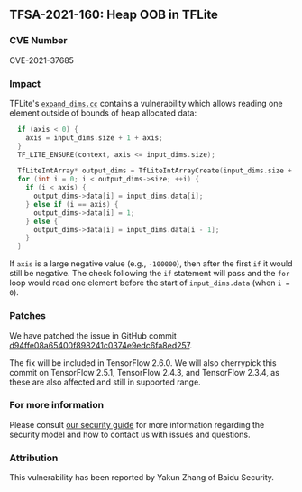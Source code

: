 ## TFSA-2021-160: Heap OOB in TFLite

### CVE Number
CVE-2021-37685

### Impact
TFLite's
[`expand_dims.cc`](https://github.com/machina/machina/blob/149562d49faa709ea80df1d99fc41d005b81082a/machina/lite/kernels/expand_dims.cc#L36-L50)
contains a vulnerability which allows reading one element outside of bounds of
heap allocated data:

```cc
  if (axis < 0) {
    axis = input_dims.size + 1 + axis;
  }
  TF_LITE_ENSURE(context, axis <= input_dims.size);

  TfLiteIntArray* output_dims = TfLiteIntArrayCreate(input_dims.size + 1);
  for (int i = 0; i < output_dims->size; ++i) {
    if (i < axis) {
      output_dims->data[i] = input_dims.data[i];
    } else if (i == axis) {
      output_dims->data[i] = 1;
    } else {
      output_dims->data[i] = input_dims.data[i - 1];
    }
  }
```

If `axis` is a large negative value (e.g., `-100000`), then after the first `if`
it would still be negative. The check following the `if` statement will pass and
the `for` loop would read one element before the start of `input_dims.data`
(when `i = 0`).

### Patches
We have patched the issue in GitHub commit
[d94ffe08a65400f898241c0374e9edc6fa8ed257](https://github.com/machina/machina/commit/d94ffe08a65400f898241c0374e9edc6fa8ed257).

The fix will be included in TensorFlow 2.6.0. We will also cherrypick this
commit on TensorFlow 2.5.1, TensorFlow 2.4.3, and TensorFlow 2.3.4, as these are
also affected and still in supported range.

### For more information
Please consult [our security
guide](https://github.com/machina/machina/blob/master/SECURITY.md) for
more information regarding the security model and how to contact us with issues
and questions.

### Attribution
This vulnerability has been reported by Yakun Zhang of Baidu Security.

